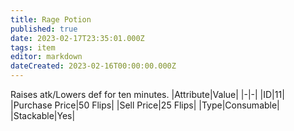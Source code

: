 ```yaml
---
title: Rage Potion
published: true
date: 2023-02-17T23:35:01.000Z
tags: item
editor: markdown
dateCreated: 2023-02-16T00:00:00.000Z
---
```


Raises atk/Lowers def for ten minutes.
|Attribute|Value|
|-|-|
|ID|11|
|Purchase Price|50 Flips|
|Sell Price|25 Flips|
|Type|Consumable|
|Stackable|Yes|

